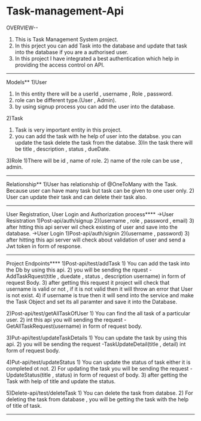 # Task-management-Api

OVERVIEW--
1) This is Task Management System project.
2) In this prject you can add Task into the database and update that task into the database if you are a authorised user.
3) In this project I have integrated a best authentication which help in providing the access control on API.
--------------------------------------------------------------------------------------------------------------------------------------------

Models**
1)User
  1) In this entity there will be a userId , username , Role , password.
  2) role can be different type.(User , Admin).
  3) by using signup process you can add the user into the database.

2)Task
  1) Task is very important entity in this project.
  2) you can add the task with he help of user into the databse. you can update the task delete the task from the databse.
  3)In the task there will be title , description , status , dueDate.
  
3)Role
 1)There will be id , name of role.
 2) name of the role can be use , admin.
 
-------------------------------------------------------------------------------------------------------------------------------------------------
Relationship**
1)User has relationship of @OneToMany with the Task. Because user can have many task but task can be given to one user only. 
2) User can update their task and can delete their task also.

-------------------------------------------------------------------------------------------------------------------------------------------------
User Registration, User Login and Authorization process****
->User Resistration
  1)Post-api/auth/signup
  2)(username , role , password , email)
  3) after htting this api server wil check existing of user and save into the database.
->User Login
  1)Post-api/auth/signin
  2)(username , password)
  3) after hitting this api server will check about validation of user and send a Jwt token in form of response.
  
----------------------------------------------------------------------------------------------------------------------------------------------------

Project Endpoints****
  1)Post-api/test/addTask
    1) You can add the task into the Db by using this api. 
    2) you will be sending the rquest -AddTaskRquest(title , duedate , status , description username) in form of request  Body.
    3) after getting this request it project will check that username is valid or not , if it is not valid then it will throw an error that User is not exist.
    4) if username is true then it will send into the service and make the Task Object and set its all paramter and save it into the Database.

  2)Post-api/test/getAllTaskOfUser
    1) You can find the all task of a particular user.
    2) int this api you will sending the request -GetAllTaskRequest(username) in form of  request body.

  3)Put-api/test/updateTaskDetails
    1) You can update the task by using this api.
    2) you will be sending the request -TaskUpdateDetail(title , detail) int form of request body.

  4)Put-api/test/updateStatus
    1) You can update the status of task either it is completed ot not.
    2) For updating the task you will be sending the request -UpdateStatus(title , status) in form of request of body.
    3) after getting the Task with help of title and update the status.

  5)Delete-api/test/deleteTask
    1) You can delete the task from databse.
    2) For deleting the task from database , you will be getting the task with the help of title of task.

------------------------------------------------------------------------------------------------------------------------------------------------------------------




  

